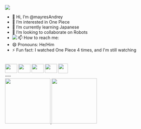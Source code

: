 
<div>
  <a href="https://github.com/mayresAndrey" target="_blank"><img align="left" src="https://img.shields.io/badge/GitHub-100000?style=for-the-badge&logo=github&logoColor=white" target="_blank"></a>
</div> <br>

- 👋 Hi, I’m @mayresAndrey
- 👀 I’m interested in One Piece
- 🌱 I’m currently learning Japanese
- 💞️ I’m looking to collaborate on Robots
- 📫 How to reach me: <a href="mailto:mayres.andrey@gmail.com" target="_blank"><img align="left" src="https://img.shields.io/badge/Gmail-D14836?style=for-the-badge&logo=gmail&logoColor=white" target="_blank"></a>
- 😄 Pronouns: He/Him
- ⚡ Fun fact: I watched One Piece 4 times, and I'm still watching

<div style="display:inline_block"><br>
  <img align="center" height="30" width="40" src="https://cdn.jsdelivr.net/gh/devicons/devicon@latest/icons/c/c-original.svg">
  <img align="center" height="30" width="40" src="https://cdn.jsdelivr.net/gh/devicons/devicon@latest/icons/cplusplus/cplusplus-original.svg">
  <img align="center" height="30" width="40" src="https://cdn.jsdelivr.net/gh/devicons/devicon@latest/icons/arduino/arduino-original.svg">
  <img align="center" height="30" width="40" src="https://cdn.jsdelivr.net/gh/devicons/devicon@latest/icons/godot/godot-original.svg">
  <img align="center" height="32" width="32" src="https://github.com/raysan5/raylib/blob/master/logo/raylib_32x32.png">
</div>
---

<div>
  <a href="https://github.com/mayresAndrey">
  <img height="150em" src="https://github-readme-stats.vercel.app/api?username=mayresAndrey&show_icons=true&theme=dark&include_all_commits=true&count_private=true"/>
  <img height="150em" src="https://github-readme-stats.vercel.app/api/top-langs/?username=mayresAndrey&layout=compact&theme=dark&langs_count=16"/>
</div>


<!---
mayresAndrey/mayresAndrey is a ✨ special ✨ repository because its `README.md` (this file) appears on your GitHub profile.
linkedin
<a href="https://www.linkedin.com/in/ANDREY/" target="_blank"><img align="left" src="https://img.shields.io/badge/LinkedIn-0077B5?style=for-the-badge&logo=linkedin&logoColor=white" target="_blank"></a>
o que é isso
<a href="https://...itch.io" target="_blank"><img align="left" src="https://img.shields.io/badge/Itch.io-FA5C5C?style=for-the-badge&logo=itchdotio&logoColor=white" target="_blank"></a>
--->

